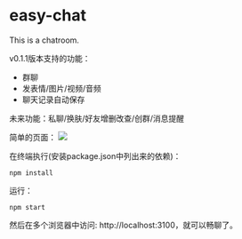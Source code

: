 # easy-chat
This is a chatroom.

v0.1.1版本支持的功能：
- 群聊
- 发表情/图片/视频/音频
- 聊天记录自动保存

未来功能：私聊/换肤/好友增删改查/创群/消息提醒

简单的页面：
![](http://oumfrpm5j.bkt.clouddn.com/easy-chat.jpg)

在终端执行(安装package.json中列出来的依赖)：
```
npm install
```

运行：
```
npm start
```

然后在多个浏览器中访问: http://localhost:3100，就可以畅聊了。








